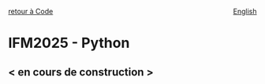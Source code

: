 <a href="../../code#ifm2025" target="_self" style="float: left;"> retour à Code </a>
<a href="https://cffdrs.github.io/website_en/code/FWI2025_Python" target="_self" style="float: right;"> English </a>
<br>

# IFM2025 - Python

## < en cours de construction \>
